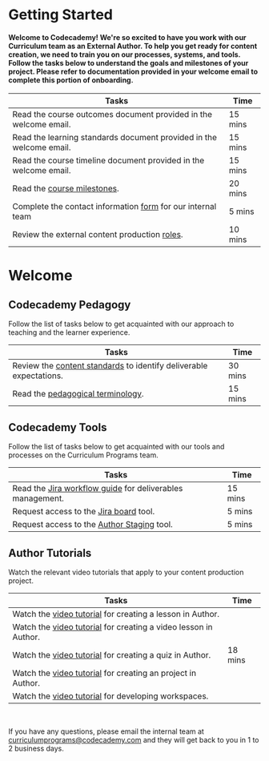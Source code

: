 # Getting Started
#### Welcome to Codecademy! We're so excited to have you work with our Curriculum team as an External Author. To help you get ready for content creation, we need to train you on our processes, systems, and tools. Follow the tasks below to understand the goals and milestones of your project. Please refer to documentation provided in your welcome email to complete this portion of onboarding.

| Tasks  | Time  |
| ------------ | ------------ |
| Read the course outcomes document provided in the welcome email.  | 15 mins  |
| Read the learning standards document provided in the welcome email.  | 15 mins  |
| Read the course timeline document provided in the welcome email.  | 15 mins  |
| Read the [course milestones](https://ryzacinc.github.io/external-author-onboarding/course-milestones).  | 20 mins  |
| Complete the contact information [form](https://docs.google.com/forms/d/e/1FAIpQLSeGV0erg8lcYl39ZBhYMKq_n2GKsNjfXQGDPEzoh0aeqRk-Xg/viewform) for our internal team | 5 mins |
| Review the external content production [roles](https://ryzacinc.github.io/external-author-onboarding/roles).  | 10 mins  |

# Welcome

## Codecademy Pedagogy
Follow the list of tasks below to get acquainted with our approach to teaching and the learner experience.

| Tasks  | Time  |
| ------------ | ------------ |
| Review the [content standards](http://codecademy-curriculum-documentation.s3-website-us-east-1.amazonaws.com/) to identify deliverable expectations. | 30 mins  |
| Read the [pedagogical terminology](https://ryzacinc.github.io/external-author-onboarding/codecademy-pedagogy).  | 15 mins  |

## Codecademy Tools
Follow the list of tasks below to get acquainted with our tools and processes on the Curriculum Programs team.

| Tasks  | Time  |
| ------------ | ------------ |
| Read the [Jira workflow guide](https://ryzacinc.github.io/external-author-onboarding/using-jira) for deliverables management.  | 15 mins  |
| Request access to the [Jira board](https://codecademy.atlassian.net/secure/RapidBoard.jspa?rapidView=99&projectKey=CPDE) tool. | 5 mins  |
| Request access to the [Author Staging](https://author-staging.codecademy.com) tool. | 5 mins  |

## Author Tutorials
Watch the relevant video tutorials that apply to your content production project.

| Tasks  | Time  |
| ------------ | ------------ |
| Watch the [video tutorial]() for creating a lesson in Author.  |   |
| Watch the [video tutorial](https://www.youtube.com/watch?v=ICTidLEy-ck&t=33s) for creating a video lesson in Author.  |   |
| Watch the [video tutorial](https://www.youtube.com/watch?v=hkXmTatucrA) for creating a quiz in Author.  | 18 mins  |
| Watch the [video tutorial]() for creating an project in Author.  |   |
| Watch the [video tutorial]() for developing workspaces.  |   |

<br/>

If you have any questions, please email the internal team at [curriculumprograms@codecademy.com](mailto:curriculumprograms@codecademy.com) and they will get back to you in 1 to 2 business days.
